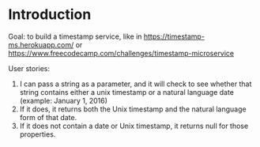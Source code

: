 # Introduction
Goal: to build a timestamp service, like in 
https://timestamp-ms.herokuapp.com/
or https://www.freecodecamp.com/challenges/timestamp-microservice

User stories:
1) I can pass a string as a parameter, and it will check to see whether that string contains either a unix timestamp or a natural language date (example: January 1, 2016)
2) If it does, it returns both the Unix timestamp and the natural language form of that date.
3) If it does not contain a date or Unix timestamp, it returns null for those properties.
